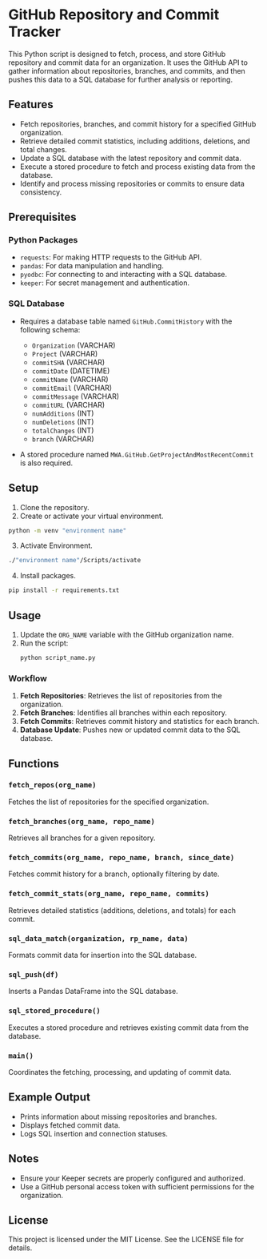 # GitHub Repository and Commit Tracker

This Python script is designed to fetch, process, and store GitHub repository and commit data for an organization. It uses the GitHub API to gather information about repositories, branches, and commits, and then pushes this data to a SQL database for further analysis or reporting.

## Features

- Fetch repositories, branches, and commit history for a specified GitHub organization.
- Retrieve detailed commit statistics, including additions, deletions, and total changes.
- Update a SQL database with the latest repository and commit data.
- Execute a stored procedure to fetch and process existing data from the database.
- Identify and process missing repositories or commits to ensure data consistency.

## Prerequisites

### Python Packages
- `requests`: For making HTTP requests to the GitHub API.
- `pandas`: For data manipulation and handling.
- `pyodbc`: For connecting to and interacting with a SQL database.
- `keeper`: For secret management and authentication.

### SQL Database
- Requires a database table named `GitHub.CommitHistory` with the following schema:
  - `Organization` (VARCHAR)
  - `Project` (VARCHAR)
  - `commitSHA` (VARCHAR)
  - `commitDate` (DATETIME)
  - `commitName` (VARCHAR)
  - `commitEmail` (VARCHAR)
  - `commitMessage` (VARCHAR)
  - `commitURL` (VARCHAR)
  - `numAdditions` (INT)
  - `numDeletions` (INT)
  - `totalChanges` (INT)
  - `branch` (VARCHAR)

- A stored procedure named `MWA.GitHub.GetProjectAndMostRecentCommit` is also required.

## Setup

1. Clone the repository.
2. Create or activate your virtual environment.
```bash
python -m venv "environment name"
```
3. Activate Environment.
```bash
./"environment name"/Scripts/activate
```
4. Install packages.
```bash
pip install -r requirements.txt
```

## Usage

1. Update the `ORG_NAME` variable with the GitHub organization name.
2. Run the script:
   ```bash
   python script_name.py
   ```

### Workflow

1. **Fetch Repositories**: Retrieves the list of repositories from the organization.
2. **Fetch Branches**: Identifies all branches within each repository.
3. **Fetch Commits**: Retrieves commit history and statistics for each branch.
4. **Database Update**: Pushes new or updated commit data to the SQL database.

## Functions

### `fetch_repos(org_name)`
Fetches the list of repositories for the specified organization.

### `fetch_branches(org_name, repo_name)`
Retrieves all branches for a given repository.

### `fetch_commits(org_name, repo_name, branch, since_date)`
Fetches commit history for a branch, optionally filtering by date.

### `fetch_commit_stats(org_name, repo_name, commits)`
Retrieves detailed statistics (additions, deletions, and totals) for each commit.

### `sql_data_match(organization, rp_name, data)`
Formats commit data for insertion into the SQL database.

### `sql_push(df)`
Inserts a Pandas DataFrame into the SQL database.

### `sql_stored_procedure()`
Executes a stored procedure and retrieves existing commit data from the database.

### `main()`
Coordinates the fetching, processing, and updating of commit data.

## Example Output

- Prints information about missing repositories and branches.
- Displays fetched commit data.
- Logs SQL insertion and connection statuses.

## Notes

- Ensure your Keeper secrets are properly configured and authorized.
- Use a GitHub personal access token with sufficient permissions for the organization.

## License

This project is licensed under the MIT License. See the LICENSE file for details.
```